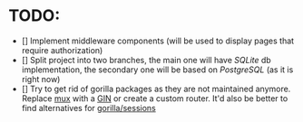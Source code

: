 # TODO:
- [] Implement middleware components (will be used to display pages that require authorization)
- [] Split project into two branches, the main one will have *SQLite* db implementation, the secondary one will be based on *PostgreSQL* (as it is right now)
- [] Try to get rid of gorilla packages as they are not maintained anymore. Replace [mux](https://github.com/gorilla/mux) with a [GIN](https://github.com/gin-gonic/gin) or create a custom router. It'd also be better to find alternatives for [gorilla/sessions](https://github.com/gorilla/sessions)